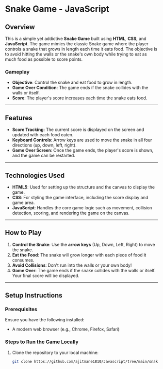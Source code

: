 # Snake Game - JavaScript

## Overview

This is a simple yet addictive **Snake Game** built using **HTML**, **CSS**, and **JavaScript**. The game mimics the classic Snake game where the player controls a snake that grows in length each time it eats food. The objective is to avoid hitting the walls or the snake's own body while trying to eat as much food as possible to score points.

### **Gameplay**
- **Objective**: Control the snake and eat food to grow in length.
- **Game Over Condition**: The game ends if the snake collides with the walls or itself.
- **Score**: The player's score increases each time the snake eats food.

---

## Features

- **Score Tracking**: The current score is displayed on the screen and updated with each food eaten.
- **Keyboard Controls**: Arrow keys are used to move the snake in all four directions (up, down, left, right).
- **Game Over Screen**: Once the game ends, the player's score is shown, and the game can be restarted.
  
---

## Technologies Used
- **HTML5**: Used for setting up the structure and the canvas to display the game.
- **CSS**: For styling the game interface, including the score display and game area.
- **JavaScript**: Handles the core game logic such as movement, collision detection, scoring, and rendering the game on the canvas.

---

## How to Play
1. **Control the Snake**: Use the **arrow keys** (Up, Down, Left, Right) to move the snake.
2. **Eat the Food**: The snake will grow longer with each piece of food it consumes.
3. **Avoid Collisions**: Don't run into the walls or your own body!
4. **Game Over**: The game ends if the snake collides with the walls or itself. Your final score will be displayed.

---

## Setup Instructions

### Prerequisites
Ensure you have the following installed:
- A modern web browser (e.g., Chrome, Firefox, Safari)

### Steps to Run the Game Locally
1. Clone the repository to your local machine:
   ```bash
   git clone https://github.com/ajitmane1810/Javascript/tree/main/snake_game
